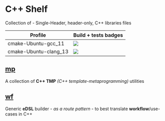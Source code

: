 # C++ Shelf

Collection of - Single-Header, header-only, C++ libraries files

| Profile             | Build + tests badges |
| ------------------- | -------------------- |
| cmake-Ubuntu-gcc_11 | [![](https://github-actions.40ants.com/GuillaumeDua/CppShelf/matrix.svg?only=cmake-Ubuntu-gcc)](https://github.com/GuillaumeDua/CppShelf/actions/workflows/cmake-Ubuntu-gcc.yml) |
| cmake-Ubuntu-clang_13 | [![](https://github-actions.40ants.com/GuillaumeDua/CppShelf/matrix.svg?only=cmake-Ubuntu-clang)](https://github.com/GuillaumeDua/CppShelf/actions/workflows/cmake-Ubuntu-clang.yml) |

## [mp](https://github.com/GuillaumeDua/CppShelf/blob/main/includes/mp/csl/mp.hpp)

A collection of **C++ TMP** *(C++ template-metaprogramming)* utilities

## [wf](https://github.com/GuillaumeDua/CppShelf/blob/main/documentation/wf.md)

Generic **eDSL** builder - *as a route pattern* - to best translate **workflow**/use-cases in C++
